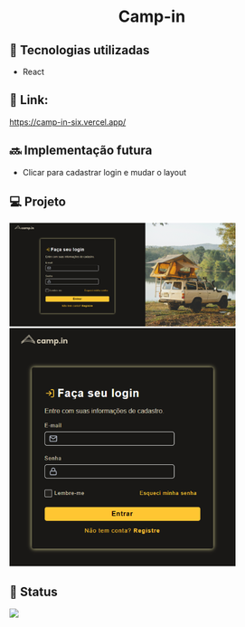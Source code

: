 <h1 align="center">Camp-in</h1>

## :wrench: Tecnologias utilizadas
* React

## 🚀 Link:
https://camp-in-six.vercel.app/

## :soon: Implementação futura
* Clicar para cadastrar login e mudar o layout

## 💻 Projeto
<img style="width:400px" src="./src/assets/Screenshot.png">
<img style="width:400px" src="./src/assets/Screenshot1.png">

## :dart: Status
<img src="https://img.shields.io/badge/STATUS-CONSTRU%C3%87%C3%83O-yellowgreen">

